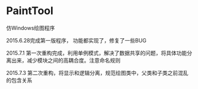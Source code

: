 # PaintTool
仿Windows绘图程序

2015.6.28完成第一版程序， 功能都实现了，修复了一些BUG


2015.7.1 第一次重构完成，利用单例模式，解决了数据共享的问题，将具体功能分离出来，减少模块之间的高耦合度。注意命名规则

2015.7.3 第二次重构，将显示和逻辑分离，规范绘图类中，父类和子类之前混乱的包含关系
